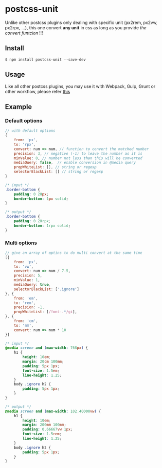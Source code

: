 # postcss-unit

Unlike other postcss plugins only dealing with specific unit (px2rem, px2vw, px2rpx, ...), this one convert **any unit** in css as long as you provide *the convert funtcion* !!!

## Install

```shell
$ npm install postcss-unit --save-dev
```

## Usage

Like all other postcss plugins, you may use it with Webpack, Gulp, Grunt or other workflow, please refer [this](https://github.com/postcss/postcss)

## Example

### Default options

```javascript
// with default options
{
    from: 'px',
    to: 'rpx',
    convert: num => num, // function to convert the matched number
    precision: 3, // negative (-1) to leave the number as it is
    minValue: 0, // number not less than this will be converted
    mediaQuery: false,  // enable conversion in @media query
    propWhiteList: [], // string or regexp
    selectorBlackList: [] // string or regexp
}

```

```css
/* input */
.border-bottom {
    padding: 0 20px;
    border-bottom: 1px solid;
}

/* output */
.border-bottom {
    padding: 0 20rpx;
    border-bottom: 1rpx solid;
}
```

### Multi options


```javascript
// give an array of optins to do multi convert at the same time
[{
    from: 'px',
    to: 'vw',
    convert: num => num / 7.5,
    precision: 5,
    minValue: 1,
    mediaQuery: true,
    selectorBlackList: ['.ignore']
}, {
    from: 'em',
    to: 'rem',
    precision: -1,
    propWhiteList: [/font-.*/gi],
}, {
    from: 'cm',
    to: 'mm',
    convert: num => num * 10
}]
```

```css
/* input */
@media screen and (max-width: 768px) {
    h1 {
        height: 10em;
        margin: 20cm 100mm;
        padding: 5px 1px;
        font-size: 1.5em;
        line-height: 1.25;
    }
    body .ignore h2 {
        padding: 5px 1px;
    }
}

/* output */
@media screen and (max-width: 102.40000vw) {
    h1 {
        height: 10em;
        margin: 200mm 100mm;
        padding: 0.66667vw 1px;
        font-size: 1.5rem;
        line-height: 1.25;
    }
    body .ignore h2 {
        padding: 5px 1px;
    }
}

```
